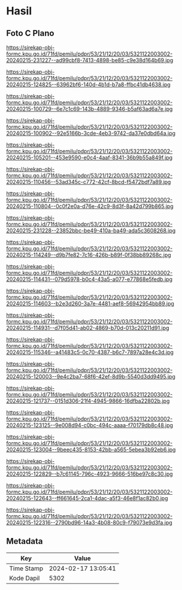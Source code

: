 # Hasil

## Foto C Plano

https://sirekap-obj-formc.kpu.go.id/71fd/pemilu/pdpr/53/21/12/20/03/5321122003002-20240215-231227--ad99cbf8-7413-4898-be85-c9e38d164b69.jpg

https://sirekap-obj-formc.kpu.go.id/71fd/pemilu/pdpr/53/21/12/20/03/5321122003002-20240215-124825--63962bf6-140d-4b1d-b7a8-ffbc41db4638.jpg

https://sirekap-obj-formc.kpu.go.id/71fd/pemilu/pdpr/53/21/12/20/03/5321122003002-20240215-100729--6e7c1c69-143b-4889-9346-b5af63ad6a7e.jpg

https://sirekap-obj-formc.kpu.go.id/71fd/pemilu/pdpr/53/21/12/20/03/5321122003002-20240215-100902--92e5166b-3cde-4eb3-9742-da37e0dbd64a.jpg

https://sirekap-obj-formc.kpu.go.id/71fd/pemilu/pdpr/53/21/12/20/03/5321122003002-20240215-105201--453e9590-e0c4-4aaf-8341-36b9b55a849f.jpg

https://sirekap-obj-formc.kpu.go.id/71fd/pemilu/pdpr/53/21/12/20/03/5321122003002-20240215-110456--53ad345c-c772-42cf-8bcd-f5472bdf7a89.jpg

https://sirekap-obj-formc.kpu.go.id/71fd/pemilu/pdpr/53/21/12/20/03/5321122003002-20240215-110804--0c0f2e0a-d76e-42c9-8d3f-8a42d799b865.jpg

https://sirekap-obj-formc.kpu.go.id/71fd/pemilu/pdpr/53/21/12/20/03/5321122003002-20240215-231228--23852bbc-be49-410a-ba49-ada5c3608268.jpg

https://sirekap-obj-formc.kpu.go.id/71fd/pemilu/pdpr/53/21/12/20/03/5321122003002-20240215-114249--d9b7fe82-7c16-426b-b89f-0f38bb89268c.jpg

https://sirekap-obj-formc.kpu.go.id/71fd/pemilu/pdpr/53/21/12/20/03/5321122003002-20240215-114431--079d5978-b0c4-43a5-a077-e77868e5fedb.jpg

https://sirekap-obj-formc.kpu.go.id/71fd/pemilu/pdpr/53/21/12/20/03/5321122003002-20240215-114603--b2e3d260-3a7e-4481-aef8-56942954bb89.jpg

https://sirekap-obj-formc.kpu.go.id/71fd/pemilu/pdpr/53/21/12/20/03/5321122003002-20240215-114931--d7f05d41-ab02-4869-b70d-013c20211d91.jpg

https://sirekap-obj-formc.kpu.go.id/71fd/pemilu/pdpr/53/21/12/20/03/5321122003002-20240215-115346--a41483c5-0c70-4387-b6c7-7897a28e4c3d.jpg

https://sirekap-obj-formc.kpu.go.id/71fd/pemilu/pdpr/53/21/12/20/03/5321122003002-20240215-120003--9e4c2ba7-68f6-42ef-8d9b-5540d3dd9495.jpg

https://sirekap-obj-formc.kpu.go.id/71fd/pemilu/pdpr/53/21/12/20/03/5321122003002-20240215-121737--0151d306-21f4-4945-9866-16dfba22802b.jpg

https://sirekap-obj-formc.kpu.go.id/71fd/pemilu/pdpr/53/21/12/20/03/5321122003002-20240215-123125--9e008d94-c0bc-494c-aaaa-f70179db8c48.jpg

https://sirekap-obj-formc.kpu.go.id/71fd/pemilu/pdpr/53/21/12/20/03/5321122003002-20240215-123004--9beec435-8153-42bb-a565-5ebea3b92eb6.jpg

https://sirekap-obj-formc.kpu.go.id/71fd/pemilu/pdpr/53/21/12/20/03/5321122003002-20240215-122829--b7c61145-796c-4923-9666-516be97c8c30.jpg

https://sirekap-obj-formc.kpu.go.id/71fd/pemilu/pdpr/53/21/12/20/03/5321122003002-20240215-122643--ff661645-2ca1-4dac-a5f3-46e8f1ac82b0.jpg

https://sirekap-obj-formc.kpu.go.id/71fd/pemilu/pdpr/53/21/12/20/03/5321122003002-20240215-122316--2790bd96-14a3-4b08-80c9-f79073e9d3fa.jpg


## Metadata

| Key        | Value               |
| ---------- | ------------------- |
| Time Stamp | 2024-02-17 13:05:41 |
| Kode Dapil | 5302                |



